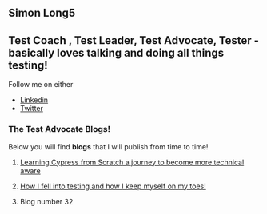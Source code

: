 ## Simon Long5
## Test Coach , Test Leader, Test Advocate, Tester - basically loves talking and doing all things testing!

 Follow me on either
* [Linkedin](https://www.linkedin.com/in/simonlongtester)
* [Twitter](https://twitter.com/simonlongtester)


### The Test Advocate Blogs! 

Below you will find <b>blogs</b> that I will publish from time to time!  

1. [Learning Cypress from Scratch  a journey to become more technical aware](blog1)

2. [How I fell into testing and how I keep myself on my toes!](blog2)

3. Blog number 32


